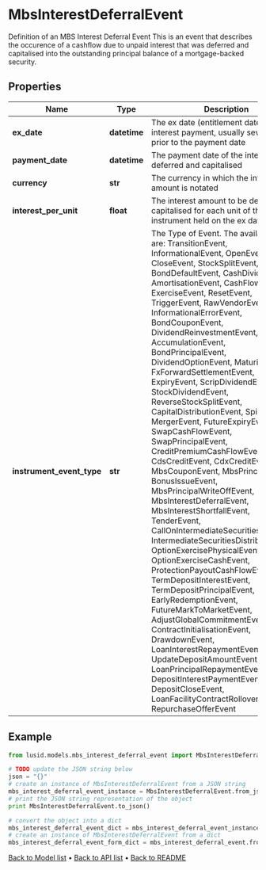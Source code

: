 # MbsInterestDeferralEvent

Definition of an MBS Interest Deferral Event  This is an event that describes the occurence of a cashflow due to unpaid interest that was deferred and  capitalised into the outstanding principal balance of a mortgage-backed security.

## Properties
Name | Type | Description | Notes
------------ | ------------- | ------------- | -------------
**ex_date** | **datetime** | The ex date (entitlement date) of the interest payment, usually several weeks prior to the payment date | [optional] 
**payment_date** | **datetime** | The payment date of the interest that is deferred and capitalised | [optional] 
**currency** | **str** | The currency in which the interest amount is notated | 
**interest_per_unit** | **float** | The interest amount to be deferred and capitalised for each unit of the instrument held on the ex date | [optional] 
**instrument_event_type** | **str** | The Type of Event. The available values are: TransitionEvent, InformationalEvent, OpenEvent, CloseEvent, StockSplitEvent, BondDefaultEvent, CashDividendEvent, AmortisationEvent, CashFlowEvent, ExerciseEvent, ResetEvent, TriggerEvent, RawVendorEvent, InformationalErrorEvent, BondCouponEvent, DividendReinvestmentEvent, AccumulationEvent, BondPrincipalEvent, DividendOptionEvent, MaturityEvent, FxForwardSettlementEvent, ExpiryEvent, ScripDividendEvent, StockDividendEvent, ReverseStockSplitEvent, CapitalDistributionEvent, SpinOffEvent, MergerEvent, FutureExpiryEvent, SwapCashFlowEvent, SwapPrincipalEvent, CreditPremiumCashFlowEvent, CdsCreditEvent, CdxCreditEvent, MbsCouponEvent, MbsPrincipalEvent, BonusIssueEvent, MbsPrincipalWriteOffEvent, MbsInterestDeferralEvent, MbsInterestShortfallEvent, TenderEvent, CallOnIntermediateSecuritiesEvent, IntermediateSecuritiesDistributionEvent, OptionExercisePhysicalEvent, OptionExerciseCashEvent, ProtectionPayoutCashFlowEvent, TermDepositInterestEvent, TermDepositPrincipalEvent, EarlyRedemptionEvent, FutureMarkToMarketEvent, AdjustGlobalCommitmentEvent, ContractInitialisationEvent, DrawdownEvent, LoanInterestRepaymentEvent, UpdateDepositAmountEvent, LoanPrincipalRepaymentEvent, DepositInterestPaymentEvent, DepositCloseEvent, LoanFacilityContractRolloverEvent, RepurchaseOfferEvent | 

## Example

```python
from lusid.models.mbs_interest_deferral_event import MbsInterestDeferralEvent

# TODO update the JSON string below
json = "{}"
# create an instance of MbsInterestDeferralEvent from a JSON string
mbs_interest_deferral_event_instance = MbsInterestDeferralEvent.from_json(json)
# print the JSON string representation of the object
print MbsInterestDeferralEvent.to_json()

# convert the object into a dict
mbs_interest_deferral_event_dict = mbs_interest_deferral_event_instance.to_dict()
# create an instance of MbsInterestDeferralEvent from a dict
mbs_interest_deferral_event_form_dict = mbs_interest_deferral_event.from_dict(mbs_interest_deferral_event_dict)
```
[Back to Model list](../README.md#documentation-for-models) &#8226; [Back to API list](../README.md#documentation-for-api-endpoints) &#8226; [Back to README](../README.md)


